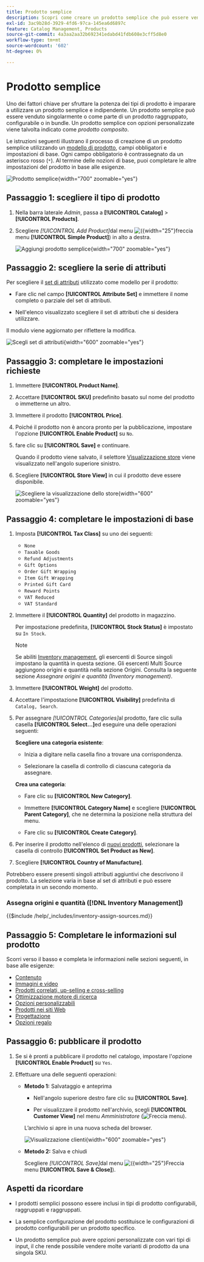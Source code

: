 ```yaml
---
title: Prodotto semplice
description: Scopri come creare un prodotto semplice che può essere venduto singolarmente o come parte di un prodotto raggruppato, configurabile o in bundle.
exl-id: 3ac9b28d-3929-4fd6-97ca-145ea6d6897c
feature: Catalog Management, Products
source-git-commit: 4a3aa2aa32b692341edabd41fdb608e3cff5d8e0
workflow-type: tm+mt
source-wordcount: '602'
ht-degree: 0%

---
```


# Prodotto semplice

Uno dei fattori chiave per sfruttare la potenza dei tipi di prodotto è imparare a utilizzare un prodotto semplice e indipendente. Un prodotto semplice può essere venduto singolarmente o come parte di un prodotto raggruppato, configurabile o in bundle. Un prodotto semplice con opzioni personalizzate viene talvolta indicato come _prodotto composito_.

Le istruzioni seguenti illustrano il processo di creazione di un prodotto semplice utilizzando un [modello di prodotto](attribute-sets.md), campi obbligatori e impostazioni di base. Ogni campo obbligatorio è contrassegnato da un asterisco rosso (`*`). Al termine delle nozioni di base, puoi completare le altre impostazioni del prodotto in base alle esigenze.

![Prodotto semplice](./assets/product-simple.png){width="700" zoomable="yes"}

## Passaggio 1: scegliere il tipo di prodotto

1. Nella barra laterale _Admin_, passa a **[!UICONTROL Catalog]** > **[!UICONTROL Products]**.

1. Scegliere _[!UICONTROL Add Product]_&#x200B;dal menu ![ ( ](../assets/icon-menu-down-arrow-red.png){width="25"}freccia menu **[!UICONTROL Simple Product]**) in alto a destra.

   ![Aggiungi prodotto semplice](./assets/product-add-simple.png){width="700" zoomable="yes"}

## Passaggio 2: scegliere la serie di attributi

Per scegliere il [set di attributi](attribute-sets.md) utilizzato come modello per il prodotto:

- Fare clic nel campo **[!UICONTROL Attribute Set]** e immettere il nome completo o parziale del set di attributi.

- Nell&#39;elenco visualizzato scegliere il set di attributi che si desidera utilizzare.

Il modulo viene aggiornato per riflettere la modifica.

![Scegli set di attributi](./assets/product-create-choose-attribute-set.png){width="600" zoomable="yes"}

## Passaggio 3: completare le impostazioni richieste

1. Immettere **[!UICONTROL Product Name]**.

1. Accettare **[!UICONTROL SKU]** predefinito basato sul nome del prodotto o immetterne un altro.

1. Immettere il prodotto **[!UICONTROL Price]**.

1. Poiché il prodotto non è ancora pronto per la pubblicazione, impostare l&#39;opzione **[!UICONTROL Enable Product]** su `No`.

1. fare clic su **[!UICONTROL Save]** e continuare.

   Quando il prodotto viene salvato, il selettore [Visualizzazione store](introduction.md#product-scope) viene visualizzato nell&#39;angolo superiore sinistro.

1. Scegliere **[!UICONTROL Store View]** in cui il prodotto deve essere disponibile.

   ![Scegliere la visualizzazione dello store](./assets/product-create-store-view-choose.png){width="600" zoomable="yes"}

## Passaggio 4: completare le impostazioni di base

1. Imposta **[!UICONTROL Tax Class]** su uno dei seguenti:

   - `None`
   - `Taxable Goods`
   - `Refund Adjustments`
   - `Gift Options`
   - `Order Gift Wrapping`
   - `Item Gift Wrapping`
   - `Printed Gift Card`
   - `Reward Points`
   - `VAT Reduced`
   - `VAT Standard`

1. Immettere il **[!UICONTROL Quantity]** del prodotto in magazzino.

   Per impostazione predefinita, **[!UICONTROL Stock Status]** è impostato su `In Stock`.

   >[!NOTE]
   >
   >Se abiliti [Inventory management](../inventory-management/introduction.md), gli esercenti di Source singoli impostano la quantità in questa sezione. Gli esercenti Multi Source aggiungono origini e quantità nella sezione Origini. Consulta la seguente sezione _Assegnare origini e quantità (Inventory management)_.

1. Immettere **[!UICONTROL Weight]** del prodotto.

1. Accettare l&#39;impostazione **[!UICONTROL Visibility]** predefinita di `Catalog, Search`.

1. Per assegnare _[!UICONTROL Categories]_&#x200B;al prodotto, fare clic sulla casella **[!UICONTROL Select…]**&#x200B;ed eseguire una delle operazioni seguenti:

   **Scegliere una categoria esistente**:

   - Inizia a digitare nella casella fino a trovare una corrispondenza.

   - Selezionare la casella di controllo di ciascuna categoria da assegnare.

   **Crea una categoria**:

   - Fare clic su **[!UICONTROL New Category]**.

   - Immettere **[!UICONTROL Category Name]** e scegliere **[!UICONTROL Parent Category]**, che ne determina la posizione nella struttura del menu.

   - Fare clic su **[!UICONTROL Create Category]**.

1. Per inserire il prodotto nell&#39;elenco di [nuovi prodotti](../content-design/widget-new-products-list.md), selezionare la casella di controllo **[!UICONTROL Set Product as New]**.

1. Scegliere **[!UICONTROL Country of Manufacture]**.

Potrebbero essere presenti singoli attributi aggiuntivi che descrivono il prodotto. La selezione varia in base al set di attributi e può essere completata in un secondo momento.

### Assegna origini e quantità ([!DNL Inventory Management])

{{$include /help/_includes/inventory-assign-sources.md}}

## Passaggio 5: Completare le informazioni sul prodotto

Scorri verso il basso e completa le informazioni nelle sezioni seguenti, in base alle esigenze:

- [Contenuto](product-content.md)
- [Immagini e video](product-images-and-video.md)
- [Prodotti correlati, up-selling e cross-selling](related-products-up-sells-cross-sells.md)
- [Ottimizzazione motore di ricerca](product-search-engine-optimization.md)
- [Opzioni personalizzabili](settings-advanced-custom-options.md)
- [Prodotti nei siti Web](settings-basic-websites.md)
- [Progettazione](settings-advanced-design.md)
- [Opzioni regalo](product-gift-options.md)

## Passaggio 6: pubblicare il prodotto

1. Se si è pronti a pubblicare il prodotto nel catalogo, impostare l&#39;opzione **[!UICONTROL Enable Product]** su `Yes`.

1. Effettuare una delle seguenti operazioni:

   - **Metodo 1:** Salvataggio e anteprima

      - Nell&#39;angolo superiore destro fare clic su **[!UICONTROL Save]**.

      - Per visualizzare il prodotto nell&#39;archivio, scegli **[!UICONTROL Customer View]** nel menu _Amministratore_ (![Freccia menu](../assets/icon-menu-down-arrow-black.png)).

     L’archivio si apre in una nuova scheda del browser.

     ![Visualizzazione clienti](./assets/product-admin-customer-view.png){width="600" zoomable="yes"}

   - **Metodo 2:** Salva e chiudi

     Scegliere _[!UICONTROL Save]_&#x200B;dal menu ![ ( ](../assets/icon-menu-down-arrow-red.png){width="25"}Freccia menu **[!UICONTROL Save & Close]**).

## Aspetti da ricordare

- I prodotti semplici possono essere inclusi in tipi di prodotto configurabili, raggruppati e raggruppati.

- La semplice configurazione del prodotto sostituisce le configurazioni di prodotto configurabili per un prodotto specifico.

- Un prodotto semplice può avere opzioni personalizzate con vari tipi di input, il che rende possibile vendere molte varianti di prodotto da una singola SKU.

<!-- Last updated from includes: 2023-05-19 17:14:58 -->

